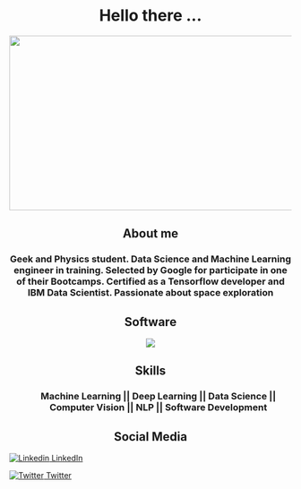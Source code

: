 # <div align="center">Hello there ...</div>

<div align="center"><img src="https://media.tenor.com/QFSdaXEwtBAAAAAC/hello-there-general-kenobi.gif" width="720" height="312" /></div>

## <div align="center">About me</div>
<h3><div align="center">Geek and Physics student. Data Science and Machine
Learning engineer in training. Selected by Google for participate in one of their Bootcamps.
Certified as a Tensorflow developer and IBM Data Scientist. Passionate about space exploration</div></h3>

## <div align="center">Software</div>
<p align="center">
  <a href="https://skillicons.dev">
    <img src="https://skillicons.dev/icons?i=py,tensorflow,pytorch,gcp,c,cpp,cs,git,vscode" />
  </a>
</p>

## <div align="center">Skills</div>

<div align="center">
  <h3>
  <ul>
  Machine Learning  ||  Deep Learning  ||  Data Science  ||  Computer Vision  ||  NLP  ||  Software Development
  </ul>
   </h3>
  </div>


## <div align="center">Social Media</div>

 [![Linkedin](https://i.stack.imgur.com/gVE0j.png) LinkedIn](https://www.linkedin.com/in/fernandodalaiaguilarsanchez)
&nbsp;
 
 [![Twitter](https://i.stack.imgur.com/gVE0j.png) Twitter](https://twitter.com/FerDalai_137?t=jr7ypBtr3ode5oViWDJMSQ&s=03)
&nbsp;
